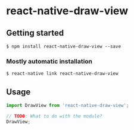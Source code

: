 # react-native-draw-view

## Getting started

`$ npm install react-native-draw-view --save`

### Mostly automatic installation

`$ react-native link react-native-draw-view`

## Usage
```javascript
import DrawView from 'react-native-draw-view';

// TODO: What to do with the module?
DrawView;
```
